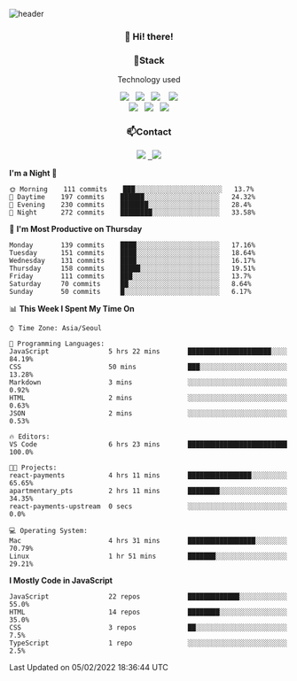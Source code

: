 ![header](https://capsule-render.vercel.app/api?type=waving&color=gradient&height=200&text=Che-ri&fontAlign=70&fontAlignY=40&animation=twinkling)

<h3 align="center">👋 Hi! there!</h3>

<h3 align="center">📌Stack</h3>
<p align="center">Technology used</p>
<div align="center"><img src="https://img.shields.io/badge/HTML5-e74c3c?style=flat-square&logo=HTML5&logoColor=white"></img> &nbsp <img src="https://img.shields.io/badge/CSS3-0A84FF?style=flat-square&logo=CSS3&logoColor=white"></img>  &nbsp <img src="https://img.shields.io/badge/SCSS-fd79a8?style=flat-square&logo=Sass&logoColor=white"/></a>&nbsp  &nbsp <img src="https://img.shields.io/badge/styled%2Dcomponents-DB7093?style=flat-square&logo=styled%2Dcomponents&logoColor=white"/></a>
<br><img src="https://img.shields.io/badge/JavaScript-FFCD11?style=flat-square&logo=JavaScript&logoColor=white"></img> &nbsp <img src="https://img.shields.io/badge/React-00BCF6?style=flat-square&logo=React&logoColor=white"></img> &nbsp <img src="https://img.shields.io/badge/Redux-764ABC?style=flat-square&logo=Redux&logoColor=white"/></a></div>

<h3 align="center">📫Contact</h3>
<div align="center"><a href="https://cheri.tistory.com/"><img src="https://img.shields.io/badge/Cheri-AD29B6?style=flat-square&logo=Tidal&logoColor=white"/></a> <a href="rnjs1135@gmail.com"> &nbsp <img src="https://img.shields.io/badge/Gmail-EA4335?style=flat-square&logo=Gmail&logoColor=white"/></a></div>

<!--START_SECTION:waka-->
**I'm a Night 🦉** 

```text
🌞 Morning    111 commits    ███░░░░░░░░░░░░░░░░░░░░░░   13.7% 
🌆 Daytime    197 commits    ██████░░░░░░░░░░░░░░░░░░░   24.32% 
🌃 Evening    230 commits    ███████░░░░░░░░░░░░░░░░░░   28.4% 
🌙 Night      272 commits    ████████░░░░░░░░░░░░░░░░░   33.58%

```
📅 **I'm Most Productive on Thursday** 

```text
Monday       139 commits    ████░░░░░░░░░░░░░░░░░░░░░   17.16% 
Tuesday      151 commits    ████░░░░░░░░░░░░░░░░░░░░░   18.64% 
Wednesday    131 commits    ████░░░░░░░░░░░░░░░░░░░░░   16.17% 
Thursday     158 commits    █████░░░░░░░░░░░░░░░░░░░░   19.51% 
Friday       111 commits    ███░░░░░░░░░░░░░░░░░░░░░░   13.7% 
Saturday     70 commits     ██░░░░░░░░░░░░░░░░░░░░░░░   8.64% 
Sunday       50 commits     █░░░░░░░░░░░░░░░░░░░░░░░░   6.17%

```


📊 **This Week I Spent My Time On** 

```text
⌚︎ Time Zone: Asia/Seoul

💬 Programming Languages: 
JavaScript               5 hrs 22 mins       █████████████████████░░░░   84.19% 
CSS                      50 mins             ███░░░░░░░░░░░░░░░░░░░░░░   13.28% 
Markdown                 3 mins              ░░░░░░░░░░░░░░░░░░░░░░░░░   0.92% 
HTML                     2 mins              ░░░░░░░░░░░░░░░░░░░░░░░░░   0.63% 
JSON                     2 mins              ░░░░░░░░░░░░░░░░░░░░░░░░░   0.53%

🔥 Editors: 
VS Code                  6 hrs 23 mins       █████████████████████████   100.0%

🐱‍💻 Projects: 
react-payments           4 hrs 11 mins       ████████████████░░░░░░░░░   65.65% 
apartmentary_pts         2 hrs 11 mins       ████████░░░░░░░░░░░░░░░░░   34.35% 
react-payments-upstream  0 secs              ░░░░░░░░░░░░░░░░░░░░░░░░░   0.0%

💻 Operating System: 
Mac                      4 hrs 31 mins       █████████████████░░░░░░░░   70.79% 
Linux                    1 hr 51 mins        ███████░░░░░░░░░░░░░░░░░░   29.21%

```

**I Mostly Code in JavaScript** 

```text
JavaScript               22 repos            █████████████░░░░░░░░░░░░   55.0% 
HTML                     14 repos            ████████░░░░░░░░░░░░░░░░░   35.0% 
CSS                      3 repos             ██░░░░░░░░░░░░░░░░░░░░░░░   7.5% 
TypeScript               1 repo              ░░░░░░░░░░░░░░░░░░░░░░░░░   2.5%

```



 Last Updated on 05/02/2022 18:36:44 UTC
<!--END_SECTION:waka-->

